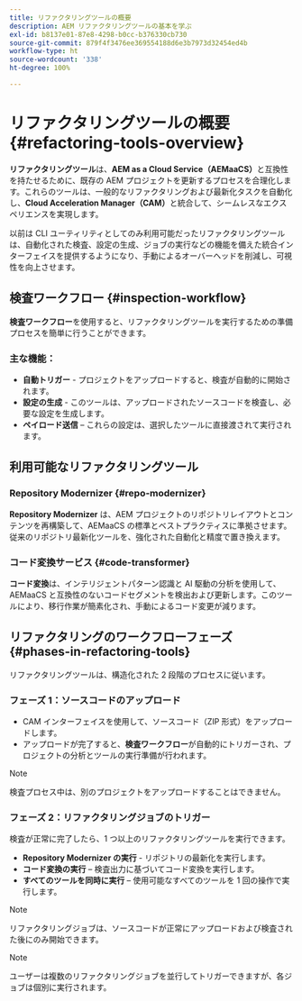 ```yaml
---
title: リファクタリングツールの概要
description: AEM リファクタリングツールの基本を学ぶ
exl-id: b8137e01-87e8-4298-b0cc-b376330cb730
source-git-commit: 879f4f3476ee369554188d6e3b7973d32454ed4b
workflow-type: ht
source-wordcount: '338'
ht-degree: 100%

---
```


<!-- Alexandru: temporarily commeting this out, since it breaks validation

>[!CONTEXTUALHELP]
>id="aemcloud_rs_overview"
>title="Overview"
>abstract="Refactoring Tools is a solution developed by Adobe to help refactor existing AEM projects for compatibility with AEM as a Cloud Service. The tools are executed via Cloud Acceleration Manager (CAM) and automate key modernization tasks."
>additional-url="https://experienceleague.adobe.com/docs/experience-manager-cloud-service/content/migration-journey/cloud-migration/content-transfer-tool/guidelines-best-practices-content-transfer-tool.html?lang=ja" text="Guidelines and Best Practices"

-->

# リファクタリングツールの概要 {#refactoring-tools-overview}

**リファクタリングツール**&#x200B;は、**AEM as a Cloud Service（AEMaaCS）**&#x200B;と互換性を持たせるために、既存の AEM プロジェクトを更新するプロセスを合理化します。これらのツールは、一般的なリファクタリングおよび最新化タスクを自動化し、**Cloud Acceleration Manager（CAM）**&#x200B;と統合して、シームレスなエクスペリエンスを実現します。

以前は CLI ユーティリティとしてのみ利用可能だったリファクタリングツールは、自動化された検査、設定の生成、ジョブの実行などの機能を備えた統合インターフェイスを提供するようになり、手動によるオーバーヘッドを削減し、可視性を向上させます。

## 検査ワークフロー {#inspection-workflow}

**検査ワークフロー**&#x200B;を使用すると、リファクタリングツールを実行するための準備プロセスを簡単に行うことができます。

### 主な機能：

* **自動トリガー** - プロジェクトをアップロードすると、検査が自動的に開始されます。
* **設定の生成** - このツールは、アップロードされたソースコードを検査し、必要な設定を生成します。
* **ペイロード送信** – これらの設定は、選択したツールに直接渡されて実行されます。

## 利用可能なリファクタリングツール

### Repository Modernizer {#repo-modernizer}

**Repository Modernizer** は、AEM プロジェクトのリポジトリレイアウトとコンテンツを再構築して、AEMaaCS の標準とベストプラクティスに準拠させます。従来のリポジトリ最新化ツールを、強化された自動化と精度で置き換えます。

### コード変換サービス {#code-transformer}

**コード変換**&#x200B;は、インテリジェントパターン認識と AI 駆動の分析を使用して、AEMaaCS と互換性のないコードセグメントを検出および更新します。このツールにより、移行作業が簡素化され、手動によるコード変更が減ります。

## リファクタリングのワークフローフェーズ {#phases-in-refactoring-tools}

リファクタリングツールは、構造化された 2 段階のプロセスに従います。

### フェーズ 1：ソースコードのアップロード

* CAM インターフェイスを使用して、ソースコード（ZIP 形式）をアップロードします。
* アップロードが完了すると、**検査ワークフロー**&#x200B;が自動的にトリガーされ、プロジェクトの分析とツールの実行準備が行われます。

>[!NOTE]
>検査プロセス中は、別のプロジェクトをアップロードすることはできません。

### フェーズ 2：リファクタリングジョブのトリガー

検査が正常に完了したら、1 つ以上のリファクタリングツールを実行できます。

* **Repository Modernizer の実行** - リポジトリの最新化を実行します。
* **コード変換の実行** – 検査出力に基づいてコード変換を実行します。
* **すべてのツールを同時に実行** – 使用可能なすべてのツールを 1 回の操作で実行します。

>[!NOTE]
>リファクタリングジョブは、ソースコードが正常にアップロードおよび検査された後にのみ開始できます。

>[!NOTE]
>ユーザーは複数のリファクタリングジョブを並行してトリガーできますが、各ジョブは個別に実行されます。
